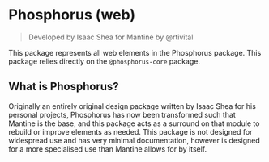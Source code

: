 # Phosphorus (web)
> Developed by Isaac Shea for Mantine by @rtivital

This package represents all web elements in the Phosphorus package. This package relies directly on the `@phosphorus-core` package.

## What is Phosphorus?
Originally an entirely original design package written by Isaac Shea for his personal projects, Phosphorus has now been transformed such that Mantine is the base, and this package acts as a surround on that module to rebuild or improve elements as needed.
This package is not designed for widespread use and has very minimal documentation, however is designed for a more specialised use than Mantine allows for by itself.